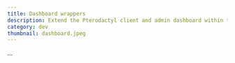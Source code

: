 ```yaml
---
title: Dashboard wrappers
description: Extend the Pterodactyl client and admin dashboard within the Laravel blade wrapper
category: dev
thumbnail: dashboard.jpeg
---
```


...
